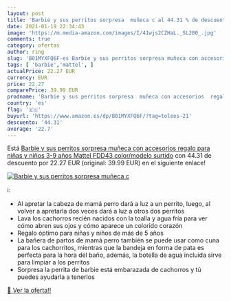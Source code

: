 ```yaml
---
layout: post
title: 'Barbie y sus perritos sorpresa  muñeca c al 44.31 % de descuento'
date: 2021-01-19 22:34:43
image: 'https://m.media-amazon.com/images/I/41wjs2CZHaL._SL200_.jpg'
comments: true
category: ofertas
author: ring
slug: 'B01MYXFQ6F-es Barbie y sus perritos sorpresa muñeca con accesorios...'
tags: [ 'barbie','mattel', ]
actualPrice: 22.27 EUR
currency: EUR
price: 22.27
comparePrice: 39.99 EUR
prodname: 'Barbie y sus perritos sorpresa  muñeca con accesorios  regalo para niñas y niños 3-9 años  Mattel FDD43    color/modelo surtido'
country: 'es'
flag: '🇪🇸'
buyurl: 'https://www.amazon.es/dp/B01MYXFQ6F/?tag=tolees-21'
descuento: '44.31'
average: '22.7'
---
```


Está [Barbie y sus perritos sorpresa  muñeca con accesorios  regalo para niñas y niños 3-9 años  Mattel FDD43    color/modelo surtido](https://www.amazon.es/dp/B01MYXFQ6F/?tag=tolees-21) con 44.31 de descuento por 22.27 EUR (original: 39.99 EUR) en el siguiente enlace!

[![Barbie y sus perritos sorpresa  muñeca c](https://m.media-amazon.com/images/I/41wjs2CZHaL._SL200_.jpg)](https://www.amazon.es/dp/B01MYXFQ6F/?tag=tolees-21)

ℹ️:

- Al apretar la cabeza de mamá perro dará a luz a un perrito, luego, al volver a apretarla dos veces dará a luz a otros dos perritos
- Lava los cachorros recién nacidos con la toalla y agua fría para ver cómo abren sus ojos y cómo aparece un colorido corazón
- Regalo óptimo para niñas y niños de más de 5 años
- La bañera de partos de mamá perro también se puede usar como cuna para los cachorritos, mientras que la bandeja en forma de pata es perfecta para la hora del baño, además, la botella de agua incluida sirve para limpiar a los perritos
- Sorpresa la perrita de barbie está embarazada de cachorros y tú puedes ayudarla a tenerlos

[🛒 Ver la oferta!!](https://www.amazon.es/dp/B01MYXFQ6F/?tag=tolees-21)
